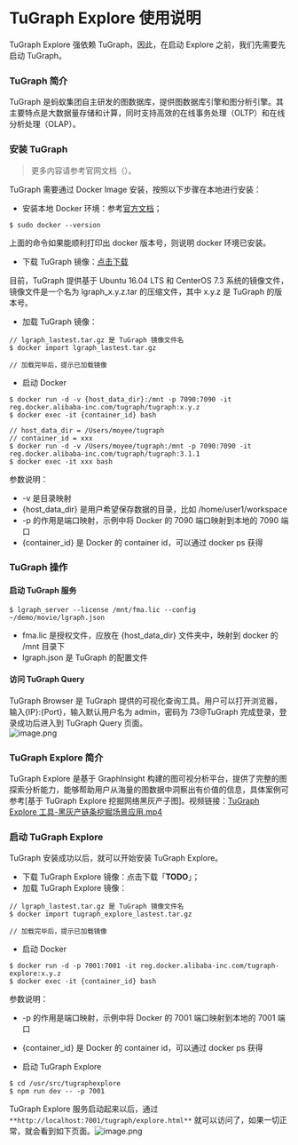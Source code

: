 # TuGraph Explore 使用说明

TuGraph Explore 强依赖 TuGraph，因此，在启动 Explore 之前，我们先需要先启动 TuGraph。
<a name="lGD6j"></a>

### TuGraph 简介

TuGraph 是蚂蚁集团自主研发的图数据库，提供图数据库引擎和图分析引擎。其主要特点是大数据量存储和计算，同时支持高效的在线事务处理（OLTP）和在线分析处理（OLAP）。
<a name="BOZFL"></a>

### 安装 TuGraph

> 更多内容请参考官网文档（）。

TuGraph 需要通过 Docker Image 安装，按照以下步骤在本地进行安装：

- 安装本地 Docker 环境：参考[官方文档](https://docs.docker.com/get-started/)；

```shell
$ sudo docker --version
```

上面的命令如果能顺利打印出 docker 版本号，则说明 docker 环境已安装。

- 下载 TuGraph 镜像：[点击下载](https://tugraph-web.oss-cn-beijing.aliyuncs.com/tugraph/tugraph-3.3.0/TuGraph-Image-3.3.0.tar.gz)

目前，TuGraph 提供基于 Ubuntu 16.04 LTS 和 CenterOS 7.3 系统的镜像文件，镜像文件是一个名为 lgraph_x.y.z.tar 的压缩文件，其中 x.y.z 是 TuGraph 的版本号。

- 加载 TuGraph 镜像：

```shell
// lgraph_lastest.tar.gz 是 TuGraph 镜像文件名
$ docker import lgraph_lastest.tar.gz

// 加载完毕后，提示已加载镜像
```

- 启动 Docker

```shell
$ docker run -d -v {host_data_dir}:/mnt -p 7090:7090 -it reg.docker.alibaba-inc.com/tugraph/tugraph:x.y.z
$ docker exec -it {container_id} bash

// host_data_dir = /Users/moyee/tugraph
// container_id = xxx
$ docker run -d -v /Users/moyee/tugraph:/mnt -p 7090:7090 -it reg.docker.alibaba-inc.com/tugraph/tugraph:3.1.1
$ docker exec -it xxx bash

```

参数说明：

- -v 是目录映射
- {host_data_dir} 是用户希望保存数据的目录，比如 /home/user1/workspace
- -p 的作用是端口映射，示例中将 Docker 的 7090 端口映射到本地的 7090 端口
- {container_id} 是 Docker 的 container id，可以通过 docker ps 获得

<a name="LOzYE"></a>

### TuGraph 操作

<a name="zLris"></a>

#### 启动 TuGraph 服务

```shell
$ lgraph_server --license /mnt/fma.lic --config ~/demo/movie/lgraph.json
```

- fma.lic 是授权文件，应放在 {host_data_dir} 文件夹中，映射到 docker 的 /mnt 目录下
- lgraph.json 是 TuGraph 的配置文件

<a name="OUx1A"></a>

#### 访问 TuGraph Query

TuGraph Browser 是 TuGraph 提供的可视化查询工具。用户可以打开浏览器，输入{IP}:{Port}，输入默认用户名为 admin，密码为 73@TuGraph 完成登录，登录成功后进入到 TuGraph Query 页面。<br />![image.png](https://cdn.nlark.com/yuque/0/2022/png/244306/1661929936944-db67706f-587b-469c-bfd6-1725b86f9aff.png#clientId=u2a1fe9b6-a67a-4&crop=0&crop=0&crop=1&crop=1&from=paste&height=392&id=ua0b4c58f&margin=%5Bobject%20Object%5D&name=image.png&originHeight=784&originWidth=2694&originalType=binary&ratio=1&rotation=0&showTitle=false&size=308625&status=done&style=none&taskId=uf167221c-9e93-4d38-8fc6-7e4cf0e7c3b&title=&width=1347)
<a name="wGOCA"></a>

### TuGraph Explore 简介

TuGraph Explore 是基于 GraphInsight 构建的图可视分析平台，提供了完整的图探索分析能力，能够帮助用户从海量的图数据中洞察出有价值的信息，具体案例可参考[基于 TuGraph Explore 挖掘网络黑灰产子图]。视频链接：[TuGraph Explore 工具-黑灰产链条挖掘场景应用.mp4](https://www.bilibili.com/video/BV1VP411V7kN?spm_id_from=333.999.0.0)

<a name="uw3UH"></a>

### 启动 TuGraph Explore

TuGraph 安装成功以后，就可以开始安装 TuGraph Explore。

- 下载 TuGraph Explore 镜像：点击下载「**TODO**」；
- 加载 TuGraph Explore 镜像：

```shell
// lgraph_lastest.tar.gz 是 TuGraph 镜像文件名
$ docker import tugraph_explore_lastest.tar.gz

// 加载完毕后，提示已加载镜像
```

- 启动 Docker

```shell
$ docker run -d -p 7001:7001 -it reg.docker.alibaba-inc.com/tugraph-explore:x.y.z
$ docker exec -it {container_id} bash
```

参数说明：

- -p 的作用是端口映射，示例中将 Docker 的 7001 端口映射到本地的 7001 端口
- {container_id} 是 Docker 的 container id，可以通过 docker ps 获得

- 启动 TuGraph Explore

```shell
$ cd /usr/src/tugraphexplore
$ npm run dev -- -p 7001
```

TuGraph Explore 服务启动起来以后，通过 `**http://localhost:7001/tugraph/explore.html**` 就可以访问了，如果一切正常，就会看到如下页面。![image.png](https://tugraph-web-static.oss-cn-beijing.aliyuncs.com/tugraph-expolore/tugraph-explore-index.png)
